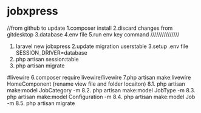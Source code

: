 # jobxpress
//from github to update
1.composer install
2.discard changes from gitdesktop
3.database
4.env file
5.run env key command
///////////////

1. laravel new jobxpress
2.update migration userstable
3.setup .env file SESSION_DRIVER=database
4. php artisan session:table
5. php artisan migrate

#livewire
6.composer require livewire/livewire
7.php artisan make:livewire HomeComponent (rename view file and folder locaiton)
8.1. php artisan make:model JobCategory -m
8.2. php artisan make:model JobType -m
8.3. php artisan make:model Configuration -m
8.4. php artisan make:model Job -m 
8.5. php artisan migrate